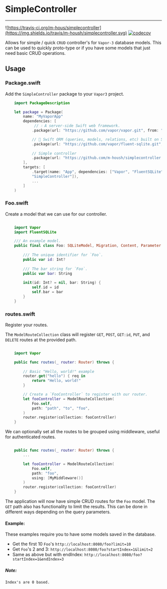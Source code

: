 # SimpleController
----------------------------

![https://travis-ci.org/m-hous/simplecontroller](https://img.shields.io/travis/m-housh/simplecontroller.svg)
[![codecov](https://codecov.io/gh/m-housh/simplecontroller/branch/master/graph/badge.svg)](https://codecov.io/gh/m-housh/simplecontroller)

Allows for simple / quick `CRUD` controller's for `Vapor-3` database models.
This can be used to quickly proto-type or if you have some models that just need
basic CRUD operations.


## Usage

### Package.swift

Add the `SimpleController` package to your `Vapor3` project.

``` swift
    import PackageDescription

    let package = Package(
        name: "MyVaporApp"
        dependencies: [
             // 💧 A server-side Swift web framework.
            .package(url: "https://github.com/vapor/vapor.git", from: "3.0.0"),

            // 🔵 Swift ORM (queries, models, relations, etc) built on SQLite 3.
            .package(url: "https://github.com/vapor/fluent-sqlite.git", from: "3.0.0"),
        
            // Simple controller
            .package(url: "https://github.com/m-housh/simplecontroller.git", from: "0.1.7") 
        ],
        targets: [
            .target(name: "App", dependencies: ["Vapor", "FluentSQLite",
            "SimpleController"]),
            ...
        ]
    )
```

### Foo.swift
Create a model that we can use for our controller.

``` swift

    import Vapor
    import FluentSQLite

    /// An example model.
    public final class Foo: SQLiteModel, Migration, Content, Parameter {
    
        /// The unique identifier for `Foo`.
        public var id: Int?
    
        /// The bar string for `Foo`.
        public var bar: String
    
        init(id: Int? = nil, bar: String) {
            self.id = id
            self.bar = bar
        }
    }
```

### routes.swift
Register your routes.

The `ModelRouteCollection` class will register `GET`, `POST`, `GET:id`, `PUT`,
and `DELETE` routes at the provided path.

``` swift

    import Vapor

    public func routes(_ router: Router) throws {
        
        // Basic "Hello, world!" example
        router.get("hello") { req in 
            return "Hello, world!"
        }

        // Create a `FooController` to register with our router.
        let fooController = ModelRouteCollection(
            Foo.self, 
            path: "path", "to", "foo",
        )
        router.register(collection: fooController)
    }
```

We can optionally set all the routes to be grouped using middleware, useful for
authenticated routes.

```swift

    public func routes(_ router: Router) throws {
        ...

        let fooController = ModelRouteCollection(
            Foo.self,
            path: "foo",
            using: [MyMiddleware()]
        )
        router.register(collection: fooController)
    }

```

The application will now have simple CRUD routes for the `Foo` model.  The `GET`
path also has functionality to limit the results.  This can be done in different
ways depending on the query parameters.

#### Example:

These examples require you to have some models saved in the database.

- Get the first 10 `Foo`'s `http://localhost:8080/foo?limit=10`
- Get `Foo`'s 2 and 3: `http://localhost:8080/foo?startIndex=1&limit=2`
- Same as above but with endIndex:
  `http://localhost:8080/foo?startIndex=1&endIndex=3`

##### Note:

    Index's are 0 based.

